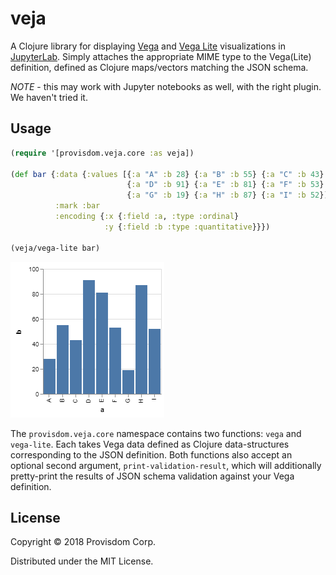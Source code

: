 # veja

A Clojure library for displaying [Vega](https://vega.github.io/) and [Vega Lite](https://vega.github.io/vega-lite/) 
visualizations in [JupyterLab](https://github.com/jupyterlab/jupyterlab). Simply attaches the appropriate MIME
type to the Vega(Lite) definition, defined as Clojure maps/vectors matching the JSON schema.

*NOTE* - this may work with Jupyter notebooks as well, with the right plugin. We haven't tried it.

## Usage

```clojure
(require '[provisdom.veja.core :as veja])

(def bar {:data {:values [{:a "A" :b 28} {:a "B" :b 55} {:a "C" :b 43}
                          {:a "D" :b 91} {:a "E" :b 81} {:a "F" :b 53}
                          {:a "G" :b 19} {:a "H" :b 87} {:a "I" :b 52}]}
          :mark :bar
          :encoding {:x {:field :a, :type :ordinal}
                     :y {:field :b :type :quantitative}}})
                     
(veja/vega-lite bar)
```
<img src="https://github.com/Provisdom/veja/blob/master/doc/visualization.png"/>

The `provisdom.veja.core` namespace contains two functions: `vega` and `vega-lite`. Each takes Vega data defined as Clojure
data-structures corresponding to the JSON definition. Both functions also accept an optional second argument,
`print-validation-result`, which will additionally pretty-print the results of JSON schema validation against your
Vega definition. 

## License

Copyright © 2018 Provisdom Corp.

Distributed under the MIT License.
